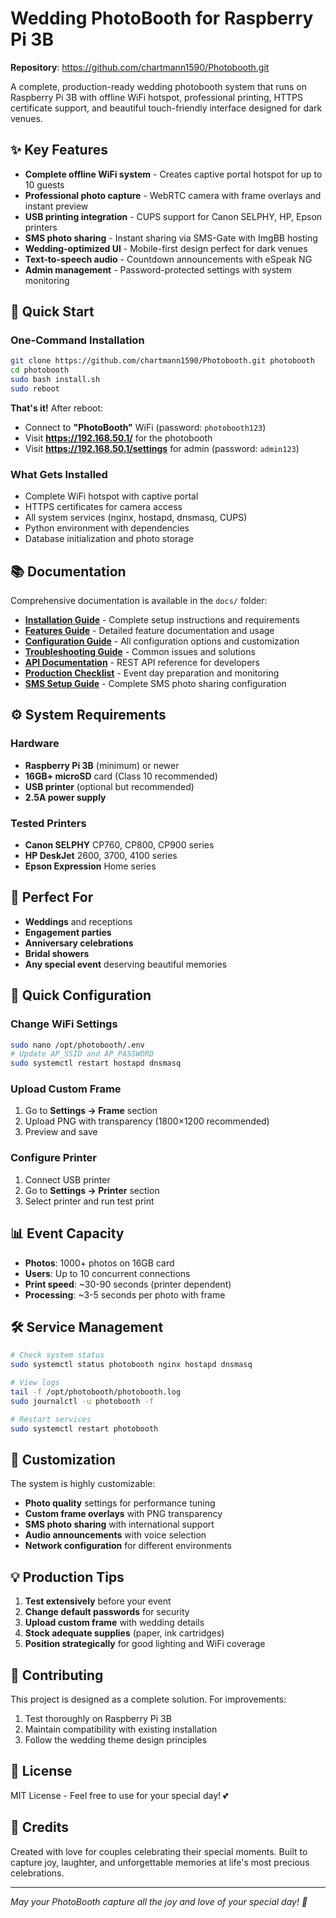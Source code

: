# Wedding PhotoBooth for Raspberry Pi 3B

**Repository**: https://github.com/chartmann1590/Photobooth.git

A complete, production-ready wedding photobooth system that runs on Raspberry Pi 3B with offline WiFi hotspot, professional printing, HTTPS certificate support, and beautiful touch-friendly interface designed for dark venues.

## ✨ Key Features

- **Complete offline WiFi system** - Creates captive portal hotspot for up to 10 guests
- **Professional photo capture** - WebRTC camera with frame overlays and instant preview
- **USB printing integration** - CUPS support for Canon SELPHY, HP, Epson printers
- **SMS photo sharing** - Instant sharing via SMS-Gate with ImgBB hosting
- **Wedding-optimized UI** - Mobile-first design perfect for dark venues
- **Text-to-speech audio** - Countdown announcements with eSpeak NG
- **Admin management** - Password-protected settings with system monitoring

## 🚀 Quick Start

### One-Command Installation

```bash
git clone https://github.com/chartmann1590/Photobooth.git photobooth
cd photobooth
sudo bash install.sh
sudo reboot
```

**That's it!** After reboot:
- Connect to **"PhotoBooth"** WiFi (password: `photobooth123`)
- Visit **https://192.168.50.1/** for the photobooth
- Visit **https://192.168.50.1/settings** for admin (password: `admin123`)

### What Gets Installed
- Complete WiFi hotspot with captive portal
- HTTPS certificates for camera access
- All system services (nginx, hostapd, dnsmasq, CUPS)
- Python environment with dependencies
- Database initialization and photo storage

## 📚 Documentation

Comprehensive documentation is available in the `docs/` folder:

- **[Installation Guide](docs/installation.md)** - Complete setup instructions and requirements
- **[Features Guide](docs/features.md)** - Detailed feature documentation and usage
- **[Configuration Guide](docs/configuration.md)** - All configuration options and customization
- **[Troubleshooting Guide](docs/troubleshooting.md)** - Common issues and solutions
- **[API Documentation](docs/api.md)** - REST API reference for developers
- **[Production Checklist](docs/production-checklist.md)** - Event day preparation and monitoring
- **[SMS Setup Guide](docs/sms-setup.md)** - Complete SMS photo sharing configuration

## ⚙️ System Requirements

### Hardware
- **Raspberry Pi 3B** (minimum) or newer
- **16GB+ microSD** card (Class 10 recommended)
- **USB printer** (optional but recommended)
- **2.5A power supply**

### Tested Printers
- **Canon SELPHY** CP760, CP800, CP900 series
- **HP DeskJet** 2600, 3700, 4100 series
- **Epson Expression** Home series

## 🎯 Perfect For

- **Weddings** and receptions
- **Engagement parties** 
- **Anniversary celebrations**
- **Bridal showers**
- **Any special event** deserving beautiful memories

## 🔧 Quick Configuration

### Change WiFi Settings
```bash
sudo nano /opt/photobooth/.env
# Update AP_SSID and AP_PASSWORD
sudo systemctl restart hostapd dnsmasq
```

### Upload Custom Frame
1. Go to **Settings → Frame** section
2. Upload PNG with transparency (1800×1200 recommended)
3. Preview and save

### Configure Printer
1. Connect USB printer
2. Go to **Settings → Printer** section  
3. Select printer and run test print

## 📊 Event Capacity

- **Photos**: 1000+ photos on 16GB card
- **Users**: Up to 10 concurrent connections
- **Print speed**: ~30-90 seconds (printer dependent)
- **Processing**: ~3-5 seconds per photo with frame

## 🛠️ Service Management

```bash
# Check system status
sudo systemctl status photobooth nginx hostapd dnsmasq

# View logs
tail -f /opt/photobooth/photobooth.log
sudo journalctl -u photobooth -f

# Restart services
sudo systemctl restart photobooth
```

## 🎨 Customization

The system is highly customizable:
- **Photo quality** settings for performance tuning
- **Custom frame overlays** with PNG transparency
- **SMS photo sharing** with international support
- **Audio announcements** with voice selection
- **Network configuration** for different environments

## 💡 Production Tips

1. **Test extensively** before your event
2. **Change default passwords** for security
3. **Upload custom frame** with wedding details
4. **Stock adequate supplies** (paper, ink cartridges)
5. **Position strategically** for good lighting and WiFi coverage

## 🤝 Contributing

This project is designed as a complete solution. For improvements:
1. Test thoroughly on Raspberry Pi 3B
2. Maintain compatibility with existing installation
3. Follow the wedding theme design principles

## 📄 License

MIT License - Feel free to use for your special day! 💕

## 💍 Credits

Created with love for couples celebrating their special moments. Built to capture joy, laughter, and unforgettable memories at life's most precious celebrations.

---

*May your PhotoBooth capture all the joy and love of your special day! 💖*